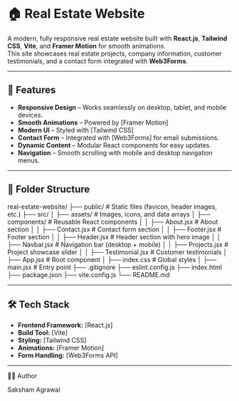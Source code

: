 # 🏠 Real Estate Website

A modern, fully responsive real estate website built with **React.js**, **Tailwind CSS**, **Vite**, and **Framer Motion** for smooth animations.  
This site showcases real estate projects, company information, customer testimonials, and a contact form integrated with **Web3Forms**.

---

## 🚀 Features

- **Responsive Design** – Works seamlessly on desktop, tablet, and mobile devices.
- **Smooth Animations** – Powered by [Framer Motion]
- **Modern UI** – Styled with [Tailwind CSS]
- **Contact Form** – Integrated with [Web3Forms] for email submissions.
- **Dynamic Content** – Modular React components for easy updates.
- **Navigation** – Smooth scrolling with mobile and desktop navigation menus.

---

## 📂 Folder Structure
real-estate-website/
├── public/ # Static files (favicon, header images, etc.)
├── src/
│ ├── assets/ # Images, icons, and data arrays
│ ├── components/ # Reusable React components
│ │ ├── About.jsx # About section
│ │ ├── Contact.jsx # Contact form section
│ │ ├── Footer.jsx # Footer section
│ │ ├── Header.jsx # Header section with hero image
│ │ ├── Navbar.jsx # Navigation bar (desktop + mobile)
│ │ ├── Projects.jsx # Project showcase slider
│ │ ├── Testimonial.jsx # Customer testimonials
│ ├── App.jsx # Root component
│ ├── index.css # Global styles
│ ├── main.jsx # Entry point
├── .gitignore
├── eslint.config.js
├── index.html
├── package.json
├── vite.config.js
└── README.md


---

## 🛠️ Tech Stack

- **Frontend Framework:** [React.js]
- **Build Tool:** [Vite]
- **Styling:** [Tailwind CSS]
- **Animations:** [Framer Motion]
- **Form Handling:** [Web3Forms API]

---
👨‍💻 Author

Saksham Agrawal


